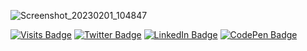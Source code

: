 ![Screenshot_20230201_104847](https://user-images.githubusercontent.com/107327227/216108179-2fdbfde4-380c-4b2d-8dfc-2f406b27aaf8.png)


[![Visits Badge](https://badges.pufler.dev/visits/braydoncoyer/braydoncoyer)]()
[![Twitter Badge](https://img.shields.io/badge/Twitter-Profile-informational?style=flat&logo=twitter&logoColor=white&color=1CA2F1)]()
[![LinkedIn Badge](https://img.shields.io/badge/LinkedIn-Profile-informational?style=flat&logo=linkedin&logoColor=white&color=0D76A8)]()
[![CodePen Badge](https://img.shields.io/badge/CodePen-Profile-informational?style=flat&logo=codepen&logoColor=white&color=black)]()

